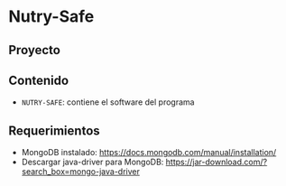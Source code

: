 # Nutry-Safe

## Proyecto


## Contenido
+ `NUTRY-SAFE`: contiene el software del programa

## Requerimientos
+ MongoDB instalado: https://docs.mongodb.com/manual/installation/
+ Descargar java-driver para MongoDB: https://jar-download.com/?search_box=mongo-java-driver

